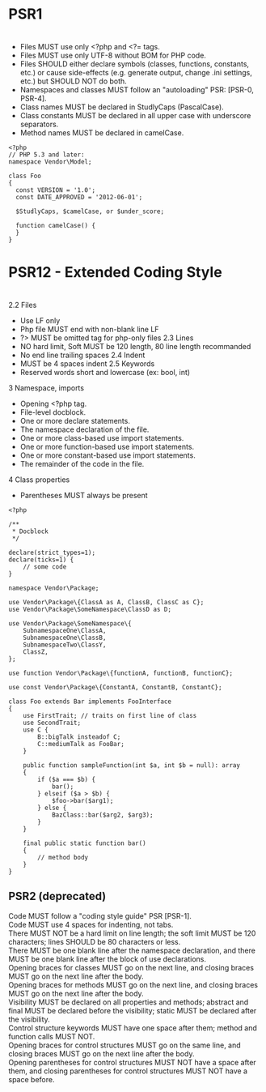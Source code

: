 #
# PSR1
#

- Files MUST use only <?php and <?= tags.  
- Files MUST use only UTF-8 without BOM for PHP code.  
- Files SHOULD either declare symbols (classes, functions, constants, etc.) or cause side-effects (e.g. generate output, change .ini settings, etc.) but SHOULD NOT do both.  
- Namespaces and classes MUST follow an "autoloading" PSR: [PSR-0, PSR-4].  
- Class names MUST be declared in StudlyCaps (PascalCase).  
- Class constants MUST be declared in all upper case with underscore separators.  
- Method names MUST be declared in camelCase.  

```
<?php
// PHP 5.3 and later:
namespace Vendor\Model;

class Foo
{
  const VERSION = '1.0';
  const DATE_APPROVED = '2012-06-01';

  $StudlyCaps, $camelCase, or $under_score;

  function camelCase() {
  }
}
```

#
# PSR12 - Extended Coding Style
#

2.2 Files
- Use LF only
- Php file MUST end with non-blank line LF
- ?> MUST be omitted tag for php-only files
2.3 Lines
- NO hard limit, Soft MUST be 120 length, 80 line length recommanded
- No end line trailing spaces
2.4 Indent
- MUST be 4 spaces indent
2.5 Keywords
- Reserved words short and lowercase (ex: bool, int)

3 Namespace, imports
- Opening <?php tag.
- File-level docblock.
- One or more declare statements.
- The namespace declaration of the file.
- One or more class-based use import statements.
- One or more function-based use import statements.
- One or more constant-based use import statements.
- The remainder of the code in the file.

4 Class properties
- Parentheses MUST always be present


```
<?php

/**
 * Docblock
 */

declare(strict_types=1);
declare(ticks=1) {
    // some code
}

namespace Vendor\Package;

use Vendor\Package\{ClassA as A, ClassB, ClassC as C};
use Vendor\Package\SomeNamespace\ClassD as D;

use Vendor\Package\SomeNamespace\{
    SubnamespaceOne\ClassA,
    SubnamespaceOne\ClassB,
    SubnamespaceTwo\ClassY,
    ClassZ,
};

use function Vendor\Package\{functionA, functionB, functionC};

use const Vendor\Package\{ConstantA, ConstantB, ConstantC};

class Foo extends Bar implements FooInterface
{
    use FirstTrait; // traits on first line of class
    use SecondTrait;
    use C {
        B::bigTalk insteadof C;
        C::mediumTalk as FooBar;
    }

    public function sampleFunction(int $a, int $b = null): array
    {
        if ($a === $b) {
            bar();
        } elseif ($a > $b) {
            $foo->bar($arg1);
        } else {
            BazClass::bar($arg2, $arg3);
        }
    }

    final public static function bar()
    {
        // method body
    }
}
```

## PSR2 (deprecated)

Code MUST follow a "coding style guide" PSR [PSR-1].  
Code MUST use 4 spaces for indenting, not tabs.  
There MUST NOT be a hard limit on line length; the soft limit MUST be 120 characters; lines SHOULD be 80 characters or less.  
There MUST be one blank line after the namespace declaration, and there MUST be one blank line after the block of use declarations.  
Opening braces for classes MUST go on the next line, and closing braces MUST go on the next line after the body.  
Opening braces for methods MUST go on the next line, and closing braces MUST go on the next line after the body.  
Visibility MUST be declared on all properties and methods; abstract and final MUST be declared before the visibility; static MUST be declared after the visibility.  
Control structure keywords MUST have one space after them; method and function calls MUST NOT.  
Opening braces for control structures MUST go on the same line, and closing braces MUST go on the next line after the body.  
Opening parentheses for control structures MUST NOT have a space after them, and closing parentheses for control structures MUST NOT have a space before.  
